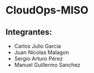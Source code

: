 # CloudOps-MISO

## Integrantes: 
- Carlos Julio Garcia 
- Juan Nicolas Malagon
- Sergio Arturo Pérez
- Manuel Guillermo Sanchez
